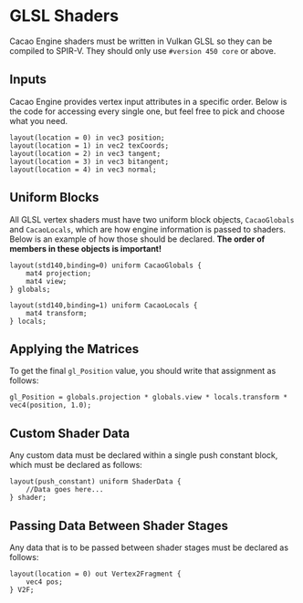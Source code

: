 # GLSL Shaders

Cacao Engine shaders must be written in Vulkan GLSL so they can be compiled to SPIR-V. They should only use `#version 450 core` or above.

## Inputs
Cacao Engine provides vertex input attributes in a specific order. Below is the code for accessing every single one, but feel free to pick and choose what you need.
```{code-block} glsl
layout(location = 0) in vec3 position;
layout(location = 1) in vec2 texCoords;
layout(location = 2) in vec3 tangent;
layout(location = 3) in vec3 bitangent;
layout(location = 4) in vec3 normal;
```

## Uniform Blocks
All GLSL vertex shaders must have two uniform block objects, `CacaoGlobals` and `CacaoLocals`, which are how engine information is passed to shaders.  
Below is an example of how those should be declared. **The order of members in these objects is important!**  
```{code-block} glsl
layout(std140,binding=0) uniform CacaoGlobals {
    mat4 projection;
    mat4 view;
} globals;

layout(std140,binding=1) uniform CacaoLocals {
    mat4 transform;
} locals;
```  

## Applying the Matrices
To get the final `gl_Position` value, you should write that assignment as follows:
```{code-block} glsl
gl_Position = globals.projection * globals.view * locals.transform * vec4(position, 1.0);
```

## Custom Shader Data
Any custom data must be declared within a single push constant block, which must be declared as follows:
```{code-block} glsl
layout(push_constant) uniform ShaderData {
	//Data goes here...
} shader;
```  

## Passing Data Between Shader Stages
Any data that is to be passed between shader stages must be declared as follows:
```{code-block} glsl
layout(location = 0) out Vertex2Fragment {
	vec4 pos;
} V2F;
```